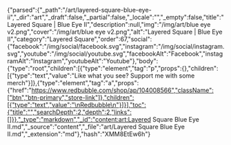 {"parsed":{"_path":"/art/layered-square-blue-eye-ii","_dir":"art","_draft":false,"_partial":false,"_locale":"","_empty":false,"title":"Layered Square | Blue Eye II","description":null,"img":"/img/art/blue eye v2.png","cover":"/img/art/blue eye v2.png","alt":"Layered Square | Blue Eye II","category":"Layered Square","order":67,"social":{"facebook":"/img/social/facebook.svg","instagram":"/img/social/instagram.svg","youtube":"/img/social/youtube.svg","facebookAlt":"Facebook","instagramAlt":"Instagram","youtubeAlt":"Youtube"},"body":{"type":"root","children":[{"type":"element","tag":"p","props":{},"children":[{"type":"text","value":"Like what you see? Support me with some merch"}]},{"type":"element","tag":"a","props":{"href":"https://www.redbubble.com/shop/ap/104008566","className":["btn","btn-primary","store-link"]},"children":[{"type":"text","value":"\nRedbubble\n"}]}],"toc":{"title":"","searchDepth":2,"depth":2,"links":[]}},"_type":"markdown","_id":"content:art:Layered Square Blue Eye II.md","_source":"content","_file":"art/Layered Square Blue Eye II.md","_extension":"md"},"hash":"XMM8EtEw6h"}